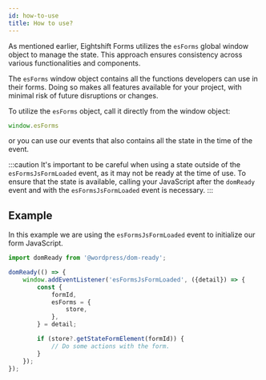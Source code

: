 ```yaml
---
id: how-to-use
title: How to use?
---
```


As mentioned earlier, Eightshift Forms utilizes the `esForms` global window object to manage the state. This approach ensures consistency across various functionalities and components. 

The `esForms` window object contains all the functions developers can use in their forms. Doing so makes all features available for your project, with minimal risk of future disruptions or changes.

To utilize the `esForms` object, call it directly from the window object:

```js	
window.esForms
```

or you can use our events that also contains all the state in the time of the event.

:::caution
It's important to be careful when using a state outside of the `esFormsJsFormLoaded` event, as it may not be ready at the time of use. To ensure that the state is available, calling your JavaScript after the `domReady` event and with the `esFormsJsFormLoaded` event is necessary.
:::

## Example

In this example we are using the `esFormsJsFormLoaded` event to initialize our form JavaScript. 

```js
import domReady from '@wordpress/dom-ready';

domReady(() => {
	window.addEventListener('esFormsJsFormLoaded', ({detail}) => {
		const {
			formId,
			esForms = {
				store,
			},
		} = detail;

		if (store?.getStateFormElement(formId)) {
			// Do some actions with the form.
		}
	});
});
```

